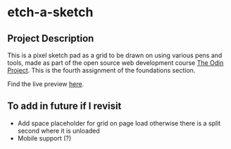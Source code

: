# etch-a-sketch

## Project Description   

This is a pixel sketch pad as a grid to be drawn on using various pens and tools, made as part of the open source web development course [The Odin Project](https://www.theodinproject.com).  This is the fourth assignment of the foundations section. 

Find the live preview [here](https://kaglet.github.io/etch-a-sketch/).

## To add in future if I revisit

- Add space placeholder for grid on page load otherwise there is a split second where it is unloaded
- Mobile support (?)